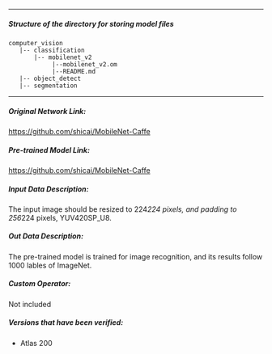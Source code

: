 *******************************************************************************
##### Structure of the directory for storing model files
```
computer_vision
   |-- classification
       |-- mobilenet_v2
            |--mobilenet_v2.om
            |--README.md
   |-- object_detect
   |-- segmentation
```
*******************************************************************************

##### Original Network Link:
 
https://github.com/shicai/MobileNet-Caffe

##### Pre-trained Model Link:

https://github.com/shicai/MobileNet-Caffe

##### Input Data Description:

The input image should be resized to 224*224 pixels, and padding to 256*224 pixels, YUV420SP_U8.

##### Out Data Description:

The pre-trained model is trained for image recognition, and its results follow 1000 lables of ImageNet.

##### Custom Operator:

Not included

##### Versions that have been verified: 

- Atlas 200
